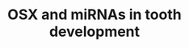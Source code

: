 ---
annotations:
- id: CL:0000061
  parent: native cell
  type: Cell Type Ontology
  value: cementoblast
- id: CL:0000060
  parent: animal cell
  type: Cell Type Ontology
  value: odontoblast
- id: PW:0000650
  parent: signaling pathway
  type: Pathway Ontology
  value: signaling pathway pertinent to development
authors:
- Khanspers
- Ariutta
- Eweitz
description: Role of Osx and certain miRNAs in tooth development.   A – The role of
  Osx in dentinogenesis is shown by its regulation on Dspp.   B – Osx regulates the
  differentiation of cementoblasts through Wnt-β-catenin pathway.   C – Fine-tuning
  role of miRNA in tooth development.
last-edited: 2021-05-22
organisms:
- Homo sapiens
redirect_from:
- /index.php/Pathway:WP3971
- /instance/WP3971
revision: null
schema-jsonld:
- '@context': https://schema.org/
  '@id': https://wikipathways.github.io/pathways/WP3971.html
  '@type': Dataset
  creator:
    '@type': Organization
    name: WikiPathways
  description: Role of Osx and certain miRNAs in tooth development.   A – The role
    of Osx in dentinogenesis is shown by its regulation on Dspp.   B – Osx regulates
    the differentiation of cementoblasts through Wnt-β-catenin pathway.   C – Fine-tuning
    role of miRNA in tooth development.
  keywords:
  - ALP
  - BMP7
  - CTNNB1
  - DKK1
  - DMP1
  - DSPP
  - KLF4
  - MIR143
  - MIR145
  - MIR204
  - MIR211
  - MIR29A
  - MIR29B1
  - MIR29B2
  - MIR29C
  - MIR32
  - MIR338
  - MIR34A
  - MIR586
  - MIR885
  - MIRLET7A1
  - MIRLET7A2
  - MIRLET7C
  - MIRLET7D
  - MIRLET7E
  - MIRLET7F1
  - MIRLET7F2
  - MIRLET7G
  - MIRLET7I
  - NOTCH1
  - NOTCH2
  - NOTCH3
  - NOTCH4
  - OSX
  - RUNX2
  - SOST
  - TCF-1
  - lithium chloride
  license: CC0
  name: OSX and miRNAs in tooth development
seo: CreativeWork
title: OSX and miRNAs in tooth development
wpid: WP3971
---